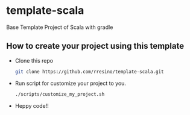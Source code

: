 # template-scala
Base Template Project of Scala with gradle

## How to create your project using this template

- Clone this repo
    ```bash
    git clone https://github.com/rresino/template-scala.git
    ```
- Run script for customize your project to you.
    ```bash
    ./scripts/customize_my_project.sh    
    ```

- Heppy code!!